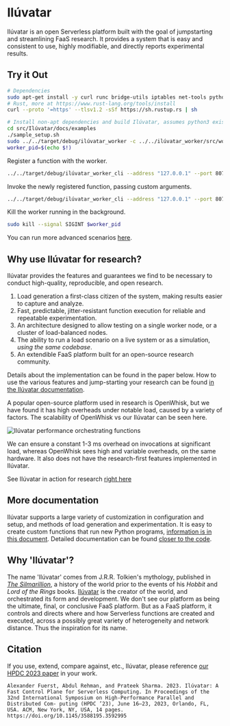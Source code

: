# Ilúvatar

Ilúvatar is an open Serverless platform built with the goal of jumpstarting and streamlining FaaS research.
It provides a system that is easy and consistent to use, highly modifiable, and directly reports experimental results.

<!-- <img src="./imgs/logo1.jpeg" alt="Ilúvatar orchestrating functions" width="300"/> -->

## Try it Out

```sh
# Dependencies
sudo apt-get install -y curl runc bridge-utils iptables net-tools python3-venv sysstat containerd jq pkg-config cmake gcc g++ libssl-dev pkg-config libprotobuf-dev
# Rust, more at https://www.rust-lang.org/tools/install
curl --proto '=https' --tlsv1.2 -sSf https://sh.rustup.rs | sh

# Install non-apt dependencies and build Ilúvatar, assumes python3 exists
cd src/Ilúvatar/docs/examples
./sample_setup.sh
sudo ../../target/debug/ilúvatar_worker -c ../../ilúvatar_worker/src/worker.dev.json &
worker_pid=$(echo $!)
```

Register a function with the worker.

```sh
../../target/debug/ilúvatar_worker_cli --address "127.0.0.1" --port 8079 register --name "hello" --version 1 --image "docker.io/alfuerst/hello-iluvatar-action:latest" --memory 128 --cpu 1
```

Invoke the newly registered function, passing custom arguments.

```sh
../../target/debug/ilúvatar_worker_cli --address "127.0.0.1" --port 8079 invoke --name "hello" --version 1 -a name=`whoami`
```

Kill the worker running in the background.

```sh
sudo kill --signal SIGINT $worker_pid
```

You can run more advanced scenarios [here](./src/Il%C3%BAvatar/docs/examples/README.md).

## Why use Ilúvatar for research?

Ilúvatar provides the features and guarantees we find to be necessary to conduct high-quality, reproducible, and open research.

1. Load generation a first-class citizen of the system, making results easier to capture and analyze.
2. Fast, predictable, jitter-resistant function execution for reliable and repeatable experimentation.
3. An architecture designed to allow testing on a single worker node, or a cluster of load-balanced nodes.
4. The ability to run a load scenario on a live system or as a simulation, _using the same codebase_.
5. An extendible FaaS platform built for an open-source research community.

Details about the implementation can be found in the paper below.
How to use the various features and jump-starting your research can be found [in the Ilúvatar documentation](./src/Ilúvatar/README.md).

A popular open-source platform used in research is OpenWhisk, but we have found it has high overheads under notable load, caused by a variety of factors.
The scalability of OpenWhisk vs our Ilúvatar can be seen here.

![Ilúvatar performance orchestrating functions](./imgs/overhead-scaling.jpeg)

We can ensure a constant 1-3 ms overhead on invocations at significant load, whereas OpenWhisk sees high and variable overheads, on the same hardware.
It also does not have the research-first features implemented in Ilúvatar.

See Ilúvatar in action for research [right here](./src/Ilúvatar/docs/RESEARCH.md)

## More documentation

Ilúvatar supports a large variety of customization in configuration and setup, and methods of load generation and experimentation.
It is easy to create custom functions that run new Python programs, [information is in this document](./src/Ilúvatar/docs/FUNCTIONS.md#preparing-code-to-be-functions).
Detailed documentation can be found [closer to the code](./src/Ilúvatar/README.md).

## Why 'Ilúvatar'?

The name 'Ilúvatar' comes from J.R.R. Tolkien's mythology, published in [*The Silmarillion*](https://tolkiengateway.net/wiki/The_Silmarillion), a history of the world prior to the events of his *Hobbit* and *Lord of the Rings* books.
[Ilúvatar](https://tolkiengateway.net/wiki/Il%C3%BAvatar) is the creator of the world, and orchestrated its form and development.
We don't see our platform as being the ultimate, final, or conclusive FaaS platform.
But as a FaaS platform, it controls and directs where and how Serverless functions are created and executed, across a possibly great variety of heterogeneity and network distance.
Thus the inspiration for its name.

## Citation

If you use, extend, compare against, etc., Ilúvatar, please reference [our HPDC 2023 paper](https://afuerst.github.io/assets/Il%C3%BAvatar.pdf) in your work.

`Alexander Fuerst, Abdul Rehman, and Prateek Sharma. 2023. Ilúvatar: A
Fast Control Plane for Serverless Computing. In Proceedings of the 32nd
International Symposium on High-Performance Parallel and Distributed Com-
puting (HPDC ’23), June 16–23, 2023, Orlando, FL, USA. ACM, New York, NY,
USA, 14 pages. https://doi.org/10.1145/3588195.3592995`
